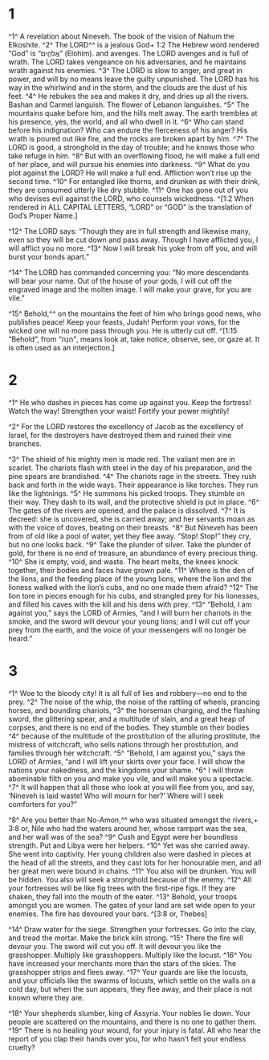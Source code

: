 # 1 
^1^ A revelation about Nineveh. The book of the vision of Nahum the Elkoshite. ^2^ The LORD^^ is a jealous God+ 1:2 The Hebrew word rendered “God” is “אֱלֹהִ֑ים” (Elohim). and avenges. The LORD avenges and is full of wrath. The LORD takes vengeance on his adversaries, and he maintains wrath against his enemies. ^3^ The LORD is slow to anger, and great in power, and will by no means leave the guilty unpunished. The LORD has his way in the whirlwind and in the storm, and the clouds are the dust of his feet. ^4^ He rebukes the sea and makes it dry, and dries up all the rivers. Bashan and Carmel languish. The flower of Lebanon languishes. ^5^ The mountains quake before him, and the hills melt away. The earth trembles at his presence, yes, the world, and all who dwell in it. ^6^ Who can stand before his indignation? Who can endure the fierceness of his anger? His wrath is poured out like fire, and the rocks are broken apart by him. ^7^ The LORD is good, a stronghold in the day of trouble; and he knows those who take refuge in him. ^8^ But with an overflowing flood, he will make a full end of her place, and will pursue his enemies into darkness. ^9^ What do you plot against the LORD? He will make a full end. Affliction won’t rise up the second time. ^10^ For entangled like thorns, and drunken as with their drink, they are consumed utterly like dry stubble. ^11^ One has gone out of you who devises evil against the LORD, who counsels wickedness. 
^[1:2 When rendered in ALL CAPITAL LETTERS, “LORD” or “GOD” is the translation of God’s Proper Name.]

^12^ The LORD says: “Though they are in full strength and likewise many, even so they will be cut down and pass away. Though I have afflicted you, I will afflict you no more. ^13^ Now I will break his yoke from off you, and will burst your bonds apart.” 

^14^ The LORD has commanded concerning you: “No more descendants will bear your name. Out of the house of your gods, I will cut off the engraved image and the molten image. I will make your grave, for you are vile.” 

^15^ Behold,^^ on the mountains the feet of him who brings good news, who publishes peace! Keep your feasts, Judah! Perform your vows, for the wicked one will no more pass through you. He is utterly cut off.
^[1:15 “Behold”, from “הִנֵּה”, means look at, take notice, observe, see, or gaze at. It is often used as an interjection.] 

# 2 
^1^ He who dashes in pieces has come up against you. Keep the fortress! Watch the way! Strengthen your waist! Fortify your power mightily! 

^2^ For the LORD restores the excellency of Jacob as the excellency of Israel, for the destroyers have destroyed them and ruined their vine branches. 

^3^ The shield of his mighty men is made red. The valiant men are in scarlet. The chariots flash with steel in the day of his preparation, and the pine spears are brandished. ^4^ The chariots rage in the streets. They rush back and forth in the wide ways. Their appearance is like torches. They run like the lightnings. ^5^ He summons his picked troops. They stumble on their way. They dash to its wall, and the protective shield is put in place. ^6^ The gates of the rivers are opened, and the palace is dissolved. ^7^ It is decreed: she is uncovered, she is carried away; and her servants moan as with the voice of doves, beating on their breasts. ^8^ But Nineveh has been from of old like a pool of water, yet they flee away. “Stop! Stop!” they cry, but no one looks back. ^9^ Take the plunder of silver. Take the plunder of gold, for there is no end of treasure, an abundance of every precious thing. ^10^ She is empty, void, and waste. The heart melts, the knees knock together, their bodies and faces have grown pale. ^11^ Where is the den of the lions, and the feeding place of the young lions, where the lion and the lioness walked with the lion’s cubs, and no one made them afraid? ^12^ The lion tore in pieces enough for his cubs, and strangled prey for his lionesses, and filled his caves with the kill and his dens with prey. ^13^ “Behold, I am against you,” says the LORD of Armies, “and I will burn her chariots in the smoke, and the sword will devour your young lions; and I will cut off your prey from the earth, and the voice of your messengers will no longer be heard.” 

# 3 
^1^ Woe to the bloody city! It is all full of lies and robbery—no end to the prey. ^2^ The noise of the whip, the noise of the rattling of wheels, prancing horses, and bounding chariots, ^3^ the horseman charging, and the flashing sword, the glittering spear, and a multitude of slain, and a great heap of corpses, and there is no end of the bodies. They stumble on their bodies ^4^ because of the multitude of the prostitution of the alluring prostitute, the mistress of witchcraft, who sells nations through her prostitution, and families through her witchcraft. ^5^ “Behold, I am against you,” says the LORD of Armies, “and I will lift your skirts over your face. I will show the nations your nakedness, and the kingdoms your shame. ^6^ I will throw abominable filth on you and make you vile, and will make you a spectacle. ^7^ It will happen that all those who look at you will flee from you, and say, ‘Nineveh is laid waste! Who will mourn for her?’ Where will I seek comforters for you?” 

^8^ Are you better than No-Amon,^^ who was situated amongst the rivers,+ 3:8 or, Nile who had the waters around her, whose rampart was the sea, and her wall was of the sea? ^9^ Cush and Egypt were her boundless strength. Put and Libya were her helpers. ^10^ Yet was she carried away. She went into captivity. Her young children also were dashed in pieces at the head of all the streets, and they cast lots for her honourable men, and all her great men were bound in chains. ^11^ You also will be drunken. You will be hidden. You also will seek a stronghold because of the enemy. ^12^ All your fortresses will be like fig trees with the first-ripe figs. If they are shaken, they fall into the mouth of the eater. ^13^ Behold, your troops amongst you are women. The gates of your land are set wide open to your enemies. The fire has devoured your bars. 
^[3:8 or, Thebes]

^14^ Draw water for the siege. Strengthen your fortresses. Go into the clay, and tread the mortar. Make the brick kiln strong. ^15^ There the fire will devour you. The sword will cut you off. It will devour you like the grasshopper. Multiply like grasshoppers. Multiply like the locust. ^16^ You have increased your merchants more than the stars of the skies. The grasshopper strips and flees away. ^17^ Your guards are like the locusts, and your officials like the swarms of locusts, which settle on the walls on a cold day, but when the sun appears, they flee away, and their place is not known where they are. 

^18^ Your shepherds slumber, king of Assyria. Your nobles lie down. Your people are scattered on the mountains, and there is no one to gather them. ^19^ There is no healing your wound, for your injury is fatal. All who hear the report of you clap their hands over you, for who hasn’t felt your endless cruelty? 